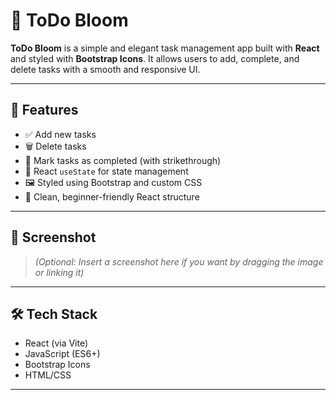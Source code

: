 # 🌸 ToDo Bloom

**ToDo Bloom** is a simple and elegant task management app built with **React** and styled with **Bootstrap Icons**. It allows users to add, complete, and delete tasks with a smooth and responsive UI.

---

## 🚀 Features

- ✅ Add new tasks
- 🗑️ Delete tasks
- 🌱 Mark tasks as completed (with strikethrough)
- 💾 React `useState` for state management
- 🖼️ Styled using Bootstrap and custom CSS
- 🧠 Clean, beginner-friendly React structure

---

## 📸 Screenshot

> _(Optional: Insert a screenshot here if you want by dragging the image or linking it)_

---

## 🛠️ Tech Stack

- React (via Vite)
- JavaScript (ES6+)
- Bootstrap Icons
- HTML/CSS

---
